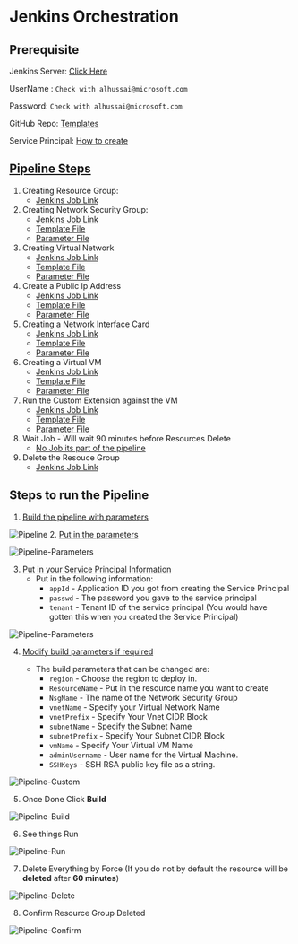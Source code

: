 # Jenkins Orchestration

## Prerequisite
Jenkins Server: [Click Here](http://jenkinsv2.eastus.cloudapp.azure.com:8080/job/ARM_Demo/job/Build_P20_Demo_Pipeline/)

UserName : ```Check with alhussai@microsoft.com```

Password: ```Check with alhussai@microsoft.com```

GitHub Repo: [Templates](https://github.com/alihhussain/training-events/tree/master/jenkins)

Service Principal: [How to create](https://docs.microsoft.com/en-us/cli/azure/create-an-azure-service-principal-azure-cli?toc=%2Fazure%2Fazure-resource-manager%2Ftoc.json&view=azure-cli-latest)

## [Pipeline Steps](http://jenkinsv2.eastus.cloudapp.azure.com:8080/job/ARM_Demo/job/Build_P20_Demo_Pipeline/)

1. Creating Resource Group: 
    * [Jenkins Job Link](http://jenkinsv2.eastus.cloudapp.azure.com:8080/job/ARM_Demo/job/Build_RG/)
2.  Creating Network Security Group: 
    * [Jenkins Job Link](http://jenkinsv2.eastus.cloudapp.azure.com:8080/job/ARM_Demo/job/Build_NSG/)   
    * [Template File](https://github.com/alihhussain/training-events/blob/master/jenkins/Build_NSG.json)
    * [Parameter File](https://github.com/alihhussain/training-events/blob/master/jenkins/Build_NSG.parameters.json) 
3. Creating Virtual Network
    * [Jenkins Job Link](http://jenkinsv2.eastus.cloudapp.azure.com:8080/job/ARM_Demo/job/Build_VNET/)   
    * [Template File](https://github.com/alihhussain/training-events/blob/master/jenkins/Build_VNet.json)
    * [Parameter File](https://github.com/alihhussain/training-events/blob/master/jenkins/Build_VNet.parameters.json) 
4. Create a Public Ip Address
    * [Jenkins Job Link](http://jenkinsv2.eastus.cloudapp.azure.com:8080/job/ARM_Demo/job/Build_PIP/)   
    * [Template File](https://github.com/alihhussain/training-events/blob/master/jenkins/Build_PIP.json)
    * [Parameter File](https://github.com/alihhussain/training-events/blob/master/jenkins/Build_PIP.parameters.json)
5. Creating a Network Interface Card
    * [Jenkins Job Link](http://jenkinsv2.eastus.cloudapp.azure.com:8080/job/ARM_Demo/job/Build_NIC/)   
    * [Template File](https://github.com/alihhussain/training-events/blob/master/jenkins/Build_NIC.json)
    * [Parameter File](https://github.com/alihhussain/training-events/blob/master/jenkins/Build_NIC.parameters.json)
6. Creating a Virtual VM
    * [Jenkins Job Link](http://jenkinsv2.eastus.cloudapp.azure.com:8080/job/ARM_Demo/job/Build_VM/)   
    * [Template File](https://github.com/alihhussain/training-events/blob/master/jenkins/Build_VM.json)
    * [Parameter File](https://github.com/alihhussain/training-events/blob/master/jenkins/Build_VM.parameters.json)
7. Run the Custom Extension against the VM
    * [Jenkins Job Link](http://jenkinsv2.eastus.cloudapp.azure.com:8080/job/ARM_Demo/job/Build_VMX/)   
    * [Template File](https://github.com/alihhussain/training-events/blob/master/jenkins/Build_VMX.json)
    * [Parameter File](https://github.com/alihhussain/training-events/blob/master/jenkins/Build_VMX.parameters.json)
8. Wait Job - Will wait 90 minutes before Resources Delete
    * [No Job its part of the pipeline](http://jenkinsv2.eastus.cloudapp.azure.com:8080/job/ARM_Demo/job/Build_P20_Demo_Pipeline/configure)
9. Delete the Resouce Group
    * [Jenkins Job Link](http://jenkinsv2.eastus.cloudapp.azure.com:8080/job/ARM_Demo/job/P20_Delete/)

## Steps to run the Pipeline

1. [Build the pipeline with parameters](http://jenkinsv2.eastus.cloudapp.azure.com:8080/job/ARM_Demo/job/Build_P20_Demo_Pipeline/)

![Pipeline](./src/pipeline.jpg)
2. [Put in the parameters](http://jenkinsv2.eastus.cloudapp.azure.com:8080/job/ARM_Demo/job/Build_P20_Demo_Pipeline/build?delay=0sec)

![Pipeline-Parameters](./src/pipeline-parameters.jpg)

3. [Put in your Service Principal Information](http://jenkinsv2.eastus.cloudapp.azure.com:8080/job/ARM_Demo/job/Build_P20_Demo_Pipeline/build?delay=0sec)
    * Put in the following information:
        * ```appId``` - Application ID you got from creating the Service Principal
        * ```passwd``` - The password you gave to the service principal
        * ```tenant``` - Tenant ID of the service principal (You would have gotten this when you created the Service Principal)

![Pipeline-Parameters](./src/pipeline-service-principal.jpg)

4. [Modify build parameters if required](http://jenkinsv2.eastus.cloudapp.azure.com:8080/job/ARM_Demo/job/Build_P20_Demo_Pipeline/build?delay=0sec)

    * The build parameters that can be changed are:
        * ```region``` - Choose the region to deploy in.
        * ```ResourceName``` - Put in the resource name you want to create
        * ```NsgName``` - The name of the Network Security Group
        * ```vnetName``` - Specify your Virtual Network Name
        * ```vnetPrefix``` - Specify Your Vnet CIDR Block
        * ```subnetName``` - Specify the Subnet Name
        * ```subnetPrefix``` - Specify Your Subnet CIDR Block
        * ```vmName``` - Specify Your Virtual VM Name
        * ```adminUsername``` - User name for the Virtual Machine.
        * ```SSHKeys``` - SSH RSA public key file as a string.
 

![Pipeline-Custom](./src/pipeline-custom.jpg)

5. Once Done Click **Build**

![Pipeline-Build](./src/pipeline-build.jpg)

6. See things Run

![Pipeline-Run](./src/pipeline-run.jpg)

7. Delete Everything by Force (If you do not by default the resource will be **deleted** after **60 minutes**)

![Pipeline-Delete](./src/pipeline-delete.jpg)

8. Confirm Resource Group Deleted

![Pipeline-Confirm](./src/pipeline-Confirm.jpg)